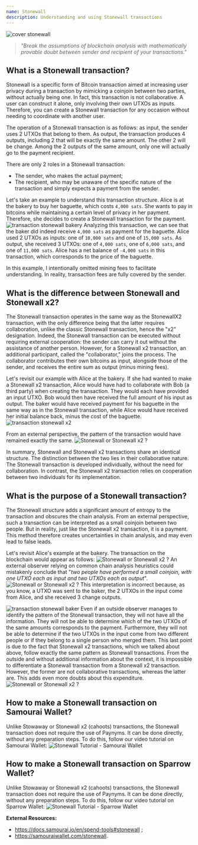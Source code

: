 ```yaml
---
name: Stonewall
description: Understanding and using Stonewall transactions
---
```

![cover stonewall](assets/cover.jpeg)

> *"Break the assumptions of blockchain analysis with mathematically provable doubt between sender and recipient of your transactions."*

## What is a Stonewall transaction?
Stonewall is a specific form of Bitcoin transaction aimed at increasing user privacy during a transaction by mimicking a coinjoin between two parties, without actually being one. In fact, this transaction is not collaborative. A user can construct it alone, only involving their own UTXOs as inputs. Therefore, you can create a Stonewall transaction for any occasion without needing to coordinate with another user.

The operation of a Stonewall transaction is as follows: as input, the sender uses 2 UTXOs that belong to them. As output, the transaction produces 4 outputs, including 2 that will be exactly the same amount. The other 2 will be change. Among the 2 outputs of the same amount, only one will actually go to the payment recipient.

There are only 2 roles in a Stonewall transaction:
- The sender, who makes the actual payment;
- The recipient, who may be unaware of the specific nature of the transaction and simply expects a payment from the sender.

Let's take an example to understand this transaction structure. Alice is at the bakery to buy her baguette, which costs `4,000 sats`. She wants to pay in bitcoins while maintaining a certain level of privacy in her payment. Therefore, she decides to create a Stonewall transaction for the payment.
![transaction stonewall bakery](assets/en/1.png)
Analyzing this transaction, we can see that the baker did indeed receive `4,000 sats` as payment for the baguette. Alice used 2 UTXOs as inputs: one of `10,000 sats` and one of `15,000 sats`. As output, she received 3 UTXOs: one of `4,000 sats`, one of `6,000 sats`, and one of `11,000 sats`. Alice has a net balance of `-4,000 sats` in this transaction, which corresponds to the price of the baguette.

In this example, I intentionally omitted mining fees to facilitate understanding. In reality, transaction fees are fully covered by the sender.

## What is the difference between Stonewall and Stonewall x2?
The Stonewall transaction operates in the same way as the StonewallX2 transaction, with the only difference being that the latter requires collaboration, unlike the classic Stonewall transaction, hence the "x2" designation. Indeed, the Stonewall transaction can be executed without requiring external cooperation: the sender can carry it out without the assistance of another person. However, for a Stonewall x2 transaction, an additional participant, called the "collaborator," joins the process. The collaborator contributes their own bitcoins as input, alongside those of the sender, and receives the entire sum as output (minus mining fees).

Let's revisit our example with Alice at the bakery. If she had wanted to make a Stonewall x2 transaction, Alice would have had to collaborate with Bob (a third party) when creating the transaction. They would each have provided an input UTXO. Bob would then have received the full amount of his input as output. The baker would have received payment for his baguette in the same way as in the Stonewall transaction, while Alice would have received her initial balance back, minus the cost of the baguette.
![transaction stonewall x2](assets/en/2.png)

From an external perspective, the pattern of the transaction would have remained exactly the same.
![Stonewall or Stonewall x2 ?](assets/en/3.png)

In summary, Stonewall and Stonewall x2 transactions share an identical structure. The distinction between the two lies in their collaborative nature. The Stonewall transaction is developed individually, without the need for collaboration. In contrast, the Stonewall x2 transaction relies on cooperation between two individuals for its implementation.

## What is the purpose of a Stonewall transaction?
The Stonewall structure adds a significant amount of entropy to the transaction and obscures the chain analysis. From an external perspective, such a transaction can be interpreted as a small coinjoin between two people. But in reality, just like the Stonewall x2 transaction, it is a payment. This method therefore creates uncertainties in chain analysis, and may even lead to false leads.

Let's revisit Alice's example at the bakery. The transaction on the blockchain would appear as follows:
![Stonewall or Stonewall x2 ?](assets/en/4.png)
An external observer relying on common chain analysis heuristics could mistakenly conclude that "*two people have performed a small coinjoin, with one UTXO each as input and two UTXOs each as output*".
![Stonewall or Stonewall x2 ?](assets/en/5.png)
This interpretation is incorrect because, as you know, a UTXO was sent to the baker, the 2 UTXOs in the input come from Alice, and she received 3 change outputs.

![transaction stonewall baker](assets/en/1.png)
Even if an outside observer manages to identify the pattern of the Stonewall transaction, they will not have all the information. They will not be able to determine which of the two UTXOs of the same amounts corresponds to the payment. Furthermore, they will not be able to determine if the two UTXOs in the input come from two different people or if they belong to a single person who merged them. This last point is due to the fact that Stonewall x2 transactions, which we talked about above, follow exactly the same pattern as Stonewall transactions. From the outside and without additional information about the context, it is impossible to differentiate a Stonewall transaction from a Stonewall x2 transaction. However, the former are not collaborative transactions, whereas the latter are. This adds even more doubts about this expenditure.
![Stonewall or Stonewall x2 ?](assets/en/3.png)
## How to make a Stonewall transaction on Samourai Wallet?
Unlike Stowaway or Stonewall x2 (cahoots) transactions, the Stonewall transaction does not require the use of Paynyms. It can be done directly, without any preparation steps. To do this, follow our video tutorial on Samourai Wallet: 
![Stonewall Tutorial - Samourai Wallet](https://youtu.be/mlRtZvWGuk0?si=e_lSKJLvybWUna1j)

## How to make a Stonewall transaction on Sparrow Wallet?
Unlike Stowaway or Stonewall x2 (cahoots) transactions, the Stonewall transaction does not require the use of Paynyms. It can be done directly, without any preparation steps. To do this, follow our video tutorial on Sparrow Wallet: 
![Stonewall Tutorial - Sparrow Wallet](https://youtu.be/su89ljkV_OI?si=1jNaSJGvECUYe6Or)


**External Resources:**
- https://docs.samourai.io/en/spend-tools#stonewall ;
- https://samouraiwallet.com/stonewall.
